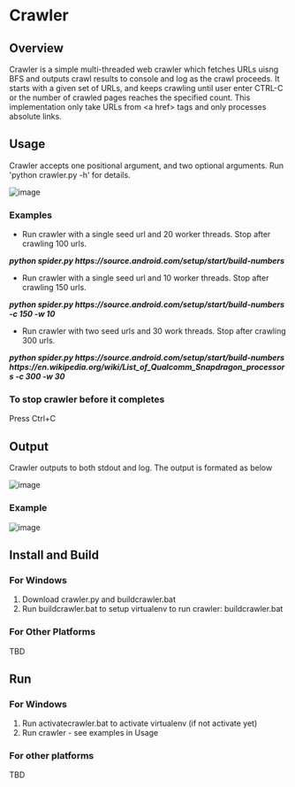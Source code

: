 # Crawler
## Overview
Crawler is a simple multi-threaded web crawler which fetches URLs uisng BFS and outputs crawl results to console and log as the crawl proceeds. It starts with a given set of URLs, and keeps crawling until user enter CTRL-C or the number of crawled pages reaches the specified count. This implementation only take URLs from \<a href\> tags and only processes absolute links.

## Usage
Crawler accepts one positional argument, and two optional arguments. Run 'python crawler.py -h' for details.

![image](https://user-images.githubusercontent.com/17411814/131932976-09a155de-d341-4418-9aa8-ea1b9e73c80a.png)

### Examples
* Run crawler with a single seed url and 20 worker threads. Stop after crawling 100 urls.

***python spider.py https&#65279;://source.android.com/setup/start/build-numbers***

* Run crawler with a single seed url and 10 worker threads. Stop after crawling 150 urls.

***python spider.py https&#65279;://source.android.com/setup/start/build-numbers -c 150 -w 10***

* Run crawler with two seed urls and 30 work threads. Stop after crawling 300 urls.

***python spider.py https&#65279;://source.android.com/setup/start/build-numbers https&#65279;://en.wikipedia.org/wiki/List_of_Qualcomm_Snapdragon_processors -c 300 -w 30***

### To stop crawler before it completes
Press Ctrl+C

## Output
Crawler outputs to both stdout and log. The output is formated as below

![image](https://user-images.githubusercontent.com/17411814/131935585-863f01c7-200b-48b4-82f7-864e212f2cb2.png)

### Example

![image](https://user-images.githubusercontent.com/17411814/131935379-bcba9d9d-ad27-459a-987a-ecb3be30f781.png)

## Install and Build
### For Windows
1. Download crawler.py and buildcrawler.bat
2. Run buildcrawler.bat to setup virtualenv to run crawler: buildcrawler.bat
### For Other Platforms
TBD
## Run
### For Windows
1. Run activatecrawler.bat to activate virtualenv (if not activate yet)
2. Run crawler - see examples in Usage

### For other platforms
TBD




